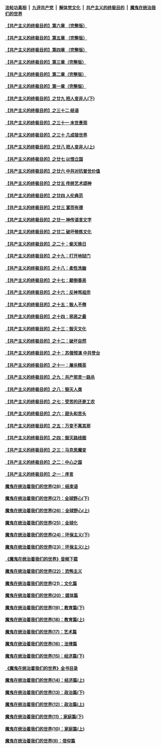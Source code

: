 

####  [法轮功真相](../../../../basic/blob/master/README.md?t=05190531) &nbsp;|&nbsp; [九评共产党](../../../../9ping.md/blob/master/README.md?t=05190531) &nbsp;|&nbsp; [解体党文化](../../../../jtdwh.md/blob/master/README.md?t=05190531)  &nbsp;|&nbsp; [共产主义的终极目的](../../../../gczydzjmd.md/blob/master/README.md?t=05190531) &nbsp;|&nbsp; [魔鬼在统治我们的世界](../../../../mgztzwmdsj.md/blob/master/README.md?t=05190531) 

#### [【共产主义的终极目的】第六章 （完整版）](../pages/nsc422/n11428913.md?t=05190531) 

#### [【共产主义的终极目的】第五章 （完整版）](../pages/nsc422/n11428912.md?t=05190531) 

#### [【共产主义的终极目的】第四章 （完整版）](../pages/nsc422/n11428907.md?t=05190531) 

#### [【共产主义的终极目的】第三章（完整版）](../pages/nsc422/n11428848.md?t=05190531) 

#### [【共产主义的终极目的】第二章（完整版）](../pages/nsc422/n11428831.md?t=05190531) 

#### [【共产主义的终极目的】第一章（完整版）](../pages/nsc422/n11417651.md?t=05190531) 

#### [【共产主义的终极目的】之廿九 把人变非人(下)](../pages/nsc422/n11344140.md?t=05190531) 

#### [【共产主义的终极目的】之三十二 结语](../pages/nsc422/n11360535.md?t=05190531) 

#### [【共产主义的终极目的】之三十一 末世景观](../pages/nsc422/n11351129.md?t=05190531) 

#### [【共产主义的终极目的】之三十 几成狼世界](../pages/nsc422/n11348280.md?t=05190531) 

#### [【共产主义的终极目的】之廿八 把人变非人(上)](../pages/nsc422/n11340492.md?t=05190531) 

#### [【共产主义的终极目的】之廿七 以恨立国](../pages/nsc422/n11336944.md?t=05190531) 

#### [【共产主义的终极目的】之廿六 中共对抗普世价值](../pages/nsc422/n11324785.md?t=05190531) 

#### [【共产主义的终极目的】之廿五 传统艺术颂神](../pages/nsc422/n11296396.md?t=05190531) 

#### [【共产主义的终极目的】之廿四 人伦典范](../pages/nsc422/n11296397.md?t=05190531) 

#### [【共产主义的终极目的】之廿三 富而有德](../pages/nsc422/n11283598.md?t=05190531) 

#### [【共产主义的终极目的】之廿一 神传语言文字](../pages/nsc422/n11263265.md?t=05190531) 

#### [【共产主义的终极目的】之廿二 破坏修炼文化](../pages/nsc422/n11245728.md?t=05190531) 

#### [【共产主义的终极目的】之二十：偷天换日](../pages/nsc422/n11238846.md?t=05190531) 

#### [【共产主义的终极目的】之十九：打开地狱门](../pages/nsc422/n11206376.md?t=05190531) 

#### [【共产主义的终极目的】之十八：柔性洗脑](../pages/nsc422/n11199994.md?t=05190531) 

#### [【共产主义的终极目的】之十七：颠倒善恶](../pages/nsc422/n11179782.md?t=05190531) 

#### [【共产主义的终极目的】之十六：反神骂祖宗](../pages/nsc422/n11166798.md?t=05190531) 

#### [【共产主义的终极目的】之十五：毁人不倦](../pages/nsc422/n11166792.md?t=05190531) 

#### [【共产主义的终极目的】之十四：邪恶之最](../pages/nsc422/n11150249.md?t=05190531) 

#### [【共产主义的终极目的】之十三：毁灭文化](../pages/nsc422/n11135227.md?t=05190531) 

#### [【共产主义的终极目的】之十二：破坏自然](../pages/nsc422/n11135214.md?t=05190531) 

#### [【共产主义的终极目的】之十：苏俄预演 中共登台](../pages/nsc422/n11118424.md?t=05190531) 

#### [【共产主义的终极目的】之十一：屠杀精英](../pages/nsc422/n11118442.md?t=05190531) 

#### [【共产主义的终极目的】之九：共产邪灵一路杀](../pages/nsc422/n11114139.md?t=05190531) 

#### [【共产主义的终极目的】之八：毁灭人类](../pages/nsc422/n11108503.md?t=05190531) 

#### [【共产主义的终极目的】之七：受苦的还是工农](../pages/nsc422/n11101809.md?t=05190531) 

#### [【共产主义的终极目的】之六：甜头和苦头](../pages/nsc422/n11096971.md?t=05190531) 

#### [【共产主义的终极目的】之五：万变不离其邪](../pages/nsc422/n11091285.md?t=05190531) 

#### [【共产主义的终极目的】之四：毁灭路线图](../pages/nsc422/n11086284.md?t=05190531) 

#### [【共产主义的终极目的】之三：马克思魔变](../pages/nsc422/n11061941.md?t=05190531) 

#### [【共产主义的终极目的】之二：中心之国](../pages/nsc422/n11047728.md?t=05190531) 

#### [【共产主义的终极目的】之一：序言](../pages/nsc422/n11086077.md?t=05190531) 

#### [魔鬼在统治着我们的世界(28)：结束语](../pages/nsc422/n10936246.md?t=05190531) 

#### [魔鬼在统治着我们的世界(27)：全球野心(下)](../pages/nsc422/n10928319.md?t=05190531) 

#### [魔鬼在统治着我们的世界(26)：全球野心(上)](../pages/nsc422/n10900318.md?t=05190531) 

#### [魔鬼在统治着我们的世界(25)：全球化](../pages/nsc422/n10788205.md?t=05190531) 

#### [魔鬼在统治着我们的世界(24)：环保主义(下)](../pages/nsc422/n10695307.md?t=05190531) 

#### [魔鬼在统治着我们的世界(23)：环保主义(上)](../pages/nsc422/n10688613.md?t=05190531) 

#### [《魔鬼在统治着我们的世界》音频下载](../pages/nsc422/n10635553.md?t=05190531) 

#### [魔鬼在统治着我们的世界(22)：恐怖主义](../pages/nsc422/n10614727.md?t=05190531) 

#### [魔鬼在统治着我们的世界(21)：文化篇](../pages/nsc422/n10597706.md?t=05190531) 

#### [魔鬼在统治着我们的世界(20)：媒体篇](../pages/nsc422/n10586579.md?t=05190531) 

#### [魔鬼在统治着我们的世界(19)：教育篇(下)](../pages/nsc422/n10564808.md?t=05190531) 

#### [魔鬼在统治着我们的世界(18)：教育篇(上)](../pages/nsc422/n10526970.md?t=05190531) 

#### [魔鬼在统治着我们的世界(17)：艺术篇](../pages/nsc422/n10499093.md?t=05190531) 

#### [魔鬼在统治着我们的世界(16)：法律篇](../pages/nsc422/n10485969.md?t=05190531) 

#### [魔鬼在统治着我们的世界(15)：经济篇(下)](../pages/nsc422/n10469975.md?t=05190531) 

#### [《魔鬼在统治着我们的世界》全书目录](../pages/nsc422/n10464261.md?t=05190531) 

#### [魔鬼在统治着我们的世界(14)：经济篇(上)](../pages/nsc422/n10457370.md?t=05190531) 

#### [魔鬼在统治着我们的世界(13)：政治篇(下)](../pages/nsc422/n10448270.md?t=05190531) 

#### [魔鬼在统治着我们的世界(12)：政治篇(上)](../pages/nsc422/n10444576.md?t=05190531) 

#### [魔鬼在统治着我们的世界(11)：家庭篇(下)](../pages/nsc422/n10440961.md?t=05190531) 

#### [魔鬼在统治着我们的世界(10)：家庭篇(上)](../pages/nsc422/n10435448.md?t=05190531) 

#### [魔鬼在统治着我们的世界(9)：信仰篇](../pages/nsc422/n10432159.md?t=05190531) 

